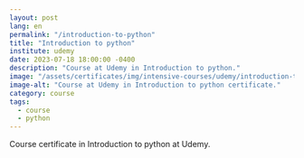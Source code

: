 ```yaml
---
layout: post
lang: en
permalink: "/introduction-to-python"
title: "Introduction to python"
institute: udemy
date: 2023-07-18 18:00:00 -0400
description: "Course at Udemy in Introduction to python."
image: "/assets/certificates/img/intensive-courses/udemy/introduction-to-python.jpg"
image-alt: "Course at Udemy in Introduction to python certificate."
category: course
tags:
  - course
  - python
---
```


Course certificate in Introduction to python at Udemy.
